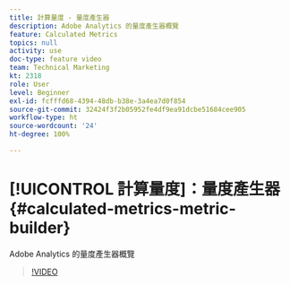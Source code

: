 ```yaml
---
title: 計算量度 - 量度產生器
description: Adobe Analytics 的量度產生器概覽
feature: Calculated Metrics
topics: null
activity: use
doc-type: feature video
team: Technical Marketing
kt: 2318
role: User
level: Beginner
exl-id: fcfffd68-4394-48db-b38e-3a4ea7d0f854
source-git-commit: 32424f3f2b05952fe4df9ea91dcbe51684cee905
workflow-type: ht
source-wordcount: '24'
ht-degree: 100%

---
```


# [!UICONTROL 計算量度]：量度產生器 {#calculated-metrics-metric-builder}

Adobe Analytics 的量度產生器概覽

>[!VIDEO](https://video.tv.adobe.com/v/25411/?quality=12)
